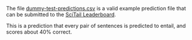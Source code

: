 The file [dummy-test-predictions.csv](dummy-test-predictions.csv) is a valid example prediction file that can be submitted to the [SciTail Leaderboard](https://leaderboard.allenai.org/).

This is a prediction that every pair of sentences is predicted to entail, and scores about 40% correct.
